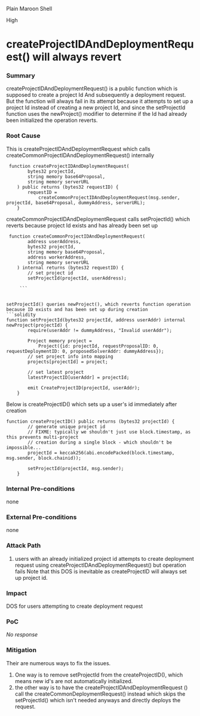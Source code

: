 Plain Maroon Shell

High

# createProjectIDAndDeploymentRequest() will always revert

### Summary

createProjectIDAndDeploymentRequest() is a public function which is supposed to  create a project Id And subsequently a deployment request. But the function will always fail in its attempt because it attempts to set up a project Id instead of creating a new project Id, and since the setProjectId function uses the newProject() modifier to determine if the Id had already been initialized the operation reverts.

### Root Cause

This is createProjectIDAndDeploymentRequest which calls  createCommonProjectIDAndDeploymentRequest() internally

```solidity
 function createProjectIDAndDeploymentRequest(
        bytes32 projectId,
        string memory base64Proposal,
        string memory serverURL
    ) public returns (bytes32 requestID) {
        requestID =
            createCommonProjectIDAndDeploymentRequest(msg.sender, projectId, base64Proposal, dummyAddress, serverURL);
    }
```


createCommonProjectIDAndDeploymentRequest calls   setProjectId() which reverts because project Id exists and has already been set up
```solidity
 function createCommonProjectIDAndDeploymentRequest(
        address userAddress,
        bytes32 projectId,
        string memory base64Proposal,
        address workerAddress,
        string memory serverURL
    ) internal returns (bytes32 requestID) {
        // set project id
        setProjectId(projectId, userAddress);

     ```


setProjectId() queries newProject(), which reverts function operation because ID exists and has been set up during creation
```solidity
function setProjectId(bytes32 projectId, address userAddr) internal newProject(projectId) {
        require(userAddr != dummyAddress, "Invalid userAddr");

        Project memory project =
            Project({id: projectId, requestProposalID: 0, requestDeploymentID: 0, proposedSolverAddr: dummyAddress});
        // set project info into mapping
        projects[projectId] = project;

        // set latest project
        latestProjectID[userAddr] = projectId;

        emit CreateProjectID(projectId, userAddr);
    }
```

Below is createProjectID() which sets up a user's id immediately after creation
```solidity
function createProjectID() public returns (bytes32 projectId) {
        // generate unique project id
        // FIXME: typically we shouldn't just use block.timestamp, as this prevents multi-project
        // creation during a single block - which shouldn't be impossible...
        projectId = keccak256(abi.encodePacked(block.timestamp, msg.sender, block.chainid));

        setProjectId(projectId, msg.sender);
    }
```



### Internal Pre-conditions

none

### External Pre-conditions

none

### Attack Path

1. users with an already initialized project id  attempts to create deployment request using createProjectIDAndDeploymentRequest() but operation fails
Note that this DOS is inevitable as createProjectID will always set up project id.

### Impact

DOS for users attempting to create deployment request

### PoC

_No response_

### Mitigation

Their are numerous ways to fix the issues. 
1. One way is to remove setProjectId from the createProjectID(), which means new id's are not automatically initialized. 
2. the other way is to have the createProjectIDAndDeploymentRequest () call the createCommonDeploymentRequest() instead which skips the   setProjectId() which isn't needed anyways and directly deploys the request.